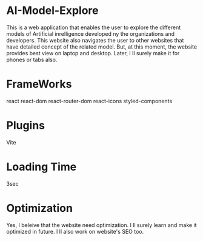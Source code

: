 # AI-Model-Explore
This is a web application that enables the user to explore the different models of Artificial inrelligence developed ny the organizations and developers. This website also navigates the user to other websites that have detailed concept of the related model. But, at this moment, the website provides best view on laptop and desktop. Later, I ll surely make it for phones or tabs also.
# FrameWorks
 react
 react-dom
 react-router-dom
 react-icons
 styled-components
 # Plugins
 Vite
 # Loading Time
  3sec
  # Optimization 
  Yes, I beleive that the website need optimization. I ll surely learn and make it optimized in future. I ll also work on website's SEO too.
 
